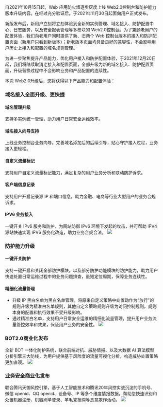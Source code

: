 自2021年10月15日起，Web 应用防火墙逐步灰度上线 Web2.0控制台和防护能力版本升级内容。在经过充分验证后，于2021年11月30日起面向用户正式发布。

 新版发布后，新用户立刻将立刻体验到全新的实例管理、域名接入、防护配置中心、日志服务，以及安全报表管理等多模块的 Web2.0控制台。为了兼顾老用户的配置体验，我们向老用户同时提供了新、旧两个 Web 控制台版本的接入和防护配置页面（新用户只看到新版本）；新老版本页面均具备良好的兼容性，不会影响用户历史上接入和配置的域名规则管理。

为进一步聚焦提升产品能力，优化用户接入和防护配置体验，于2021年12月20日起，我们将陆续取消老接入和配置页面，全部升级为新的域名接入、防护配置页面，升级替换过程中不会影响业务和产品配置的连续性。

本次 Web2.0升级后，您将获得以下产品能力和配置体验：

### 域名接入全面升级、更快捷
#### 域名管理升级
支持多实例统一管理，助力用户日常安全运维效率。
#### 域名接入向导支持
上线业务控制台业务向导，完善域名添加后的后续引导，贴心守护接入过程，业务接入更轻松。
#### 自定义流量标记
支持用户自定义流量标记能力，满足复杂的用户业务分析和联动防护诉求。
#### 客户端信息记录
支持用户开启记录源 IP 和端口信息，助力金融、电商等行业大型用户的业务合规诉求。
#### IPV6 业务接入
一键开关 IPv6 服务和防护，为网站防御 IPv6 环境下发起的攻击，并可帮助 IPV4 源站快速实现 IPV6 服务化改造，助力业务合规合法。
![](https://qcloudimg.tencent-cloud.cn/raw/efa00ab0512869d27a15f654090f1df8.png)

### 防护能力升级
#### 一键开关防护
支持一键开启和关闭全部防护模块，以及部分防护功能模块的防护能力，助力用户快速处置日常运维过程中的业务问题排查，虽短定位周期，保障业务连续性。
#### 精细化流量管理 
- 升级 IP 黑白名单为黑白名单管理，将原来自定义策略中处置动作为“放行”的规则升级为精准白名单规则，其他自定义策略规则升级为访问控制规则。规则本身的配置和执行效果不受升级影响。
- 通过精准白名单，支持用户日常安全运维的精细化流量管理，提升用户业务流量管控效率和效果，保证用户业务的安全性。
![](https://qcloudimg.tencent-cloud.cn/raw/d35d630c8170c2170132847b54c59718.png)

### BOT2.0商业化发布
全新 BOT 一体化防护系统，联合前端对抗、威胁情报、以及大数据 AI 算法模型分析引擎三大防线，为用户提供基于风险度的流量可视化分析，构造威胁处置策略更加直观。
![](https://qcloudimg.tencent-cloud.cn/raw/5bacd482e2d4ae0fb05d27744ca0ae01.png)

### 业务安全商业化发布
联合腾讯天御风控引擎，基于人工智能技术和腾讯20年风控实战沉淀的手机号、微信 openid、QQ openid、设备号、IP 等多个维度情报数据，帮助您快速识别和处置机器注册、机器刷单登录、羊毛党抢购等恶意欺诈活动。
![](https://qcloudimg.tencent-cloud.cn/raw/b5554a826083c8c0325a3e0eedfb351d.png)

